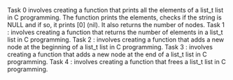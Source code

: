  Task 0 involves creating a function that prints all the elements of a list_t list in C programming. The function prints the elements, checks if the string is NULL and if so, it prints [0] (nil). It also returns the number of nodes.
Task 1 : involves creating a function that returns the number of elements in a list_t list in C programming.
Task 2 : involves creating a function that adds a new node at the beginning of a list_t list in C programming.
Task 3 : involves creating a function that adds a new node at the end of a list_t list in C programming.
Task 4 : involves creating a function that frees a list_t list in C programming.
